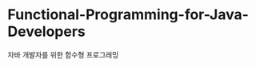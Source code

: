 Functional-Programming-for-Java-Developers
==========================================

자바 개발자를 위한 함수형 프로그래밍